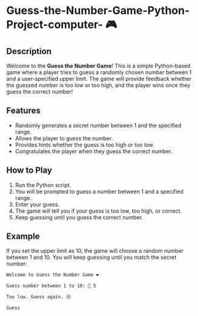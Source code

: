 # Guess-the-Number-Game-Python-Project-computer- 🎮


## Description
Welcome to the **Guess the Number Game**! This is a simple Python-based game where a player tries to guess a randomly chosen number between 1 and a user-specified upper limit. The game will provide feedback whether the guessed number is too low or too high, and the player wins once they guess the correct number!

## Features
- Randomly generates a secret number between 1 and the specified range.
- Allows the player to guess the number.
- Provides hints whether the guess is too high or too low.
- Congratulates the player when they guess the correct number.

## How to Play
1. Run the Python script.
2. You will be prompted to guess a number between 1 and a specified range.
3. Enter your guess.
4. The game will tell you if your guess is too low, too high, or correct.
5. Keep guessing until you guess the correct number.

## Example
If you set the upper limit as 10, the game will choose a random number between 1 and 10. You will keep guessing until you match the secret number:

```bash
Welcome to Guess the Number Game ❤️

Guess number between 1 to 10: 🤔 5

Too low. Guess again. 😒

Guess
